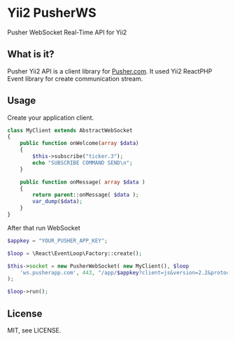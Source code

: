 # Yii2 PusherWS

Pusher WebSocket Real-Time API for Yii2

## What is it?

Pusher Yii2 API is a client library for [Pusher.com](http://pusher.com).
It used Yii2 ReactPHP Event library for create communication stream.

## Usage

Create your application client.
```php
class MyClient extends AbstractWebSocket
{
    public function onWelcome(array $data)
    {
        $this->subscribe("ticker.3");
        echo "SUBSCRIBE COMMAND SEND\n";
    }

    public function onMessage( array $data )
    {
        return parent::onMessage( $data );
        var_dump($data);
    }
}
```

After that run WebSocket
```php
$appkey = "YOUR_PUSHER_APP_KEY";

$loop = \React\EventLoop\Factory::create();

$this->socket = new PusherWebSocket( new MyClient(), $loop
    'ws.pusherapp.com', 443, "/app/$appkey?client=js&version=2.2&protocol=5"
);

$loop->run();

```

## License

MIT, see LICENSE.
